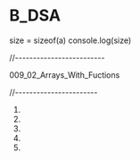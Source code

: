 # B_DSA

size = sizeof(a)
console.log(size)


//-------------------------

009_02_Arrays_With_Fuctions

//-----------------------


1.
2.
9.
10.
11.

